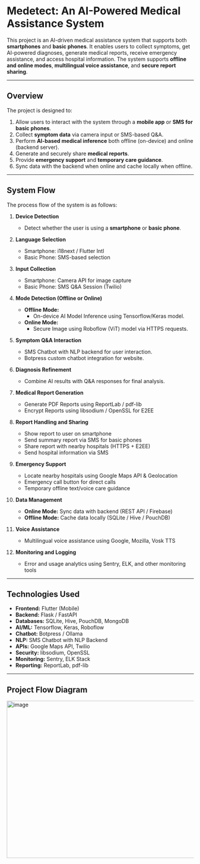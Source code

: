 # Medetect: An AI-Powered Medical Assistance System

This project is an AI-driven medical assistance system that supports both **smartphones** and **basic phones**. It enables users to collect symptoms, get AI-powered diagnoses, generate medical reports, receive emergency assistance, and access hospital information. The system supports **offline and online modes**, **multilingual voice assistance**, and **secure report sharing**.

---

## Overview

The project is designed to:

1. Allow users to interact with the system through a **mobile app** or **SMS for basic phones**.
2. Collect **symptom data** via camera input or SMS-based Q&A.
3. Perform **AI-based medical inference** both offline (on-device) and online (backend server).
4. Generate and securely share **medical reports**.
5. Provide **emergency support** and **temporary care guidance**.
6. Sync data with the backend when online and cache locally when offline.

---

## System Flow

The process flow of the system is as follows:

1. **Device Detection**
   - Detect whether the user is using a **smartphone** or **basic phone**.

2. **Language Selection**
   - Smartphone: i18next / Flutter Intl
   - Basic Phone: SMS-based selection

3. **Input Collection**
   - Smartphone: Camera API for image capture
   - Basic Phone: SMS Q&A Session (Twilio)

4. **Mode Detection (Offline or Online)**
   - **Offline Mode:** 
     - On-device AI Model Inference using Tensorflow/Keras model.
   - **Online Mode:** 
     - Secure Image using Roboflow (ViT) model via HTTPS requests.

5. **Symptom Q&A Interaction**
   - SMS Chatbot with NLP backend for user interaction.
   - Botpress custom chatbot integration for website.

6. **Diagnosis Refinement**
   - Combine AI results with Q&A responses for final analysis.

7. **Medical Report Generation**
   - Generate PDF Reports using ReportLab / pdf-lib
   - Encrypt Reports using libsodium / OpenSSL for E2EE

8. **Report Handling and Sharing**
   - Show report to user on smartphone
   - Send summary report via SMS for basic phones
   - Share report with nearby hospitals (HTTPS + E2EE)
   - Send hospital information via SMS

9. **Emergency Support**
   - Locate nearby hospitals using Google Maps API & Geolocation
   - Emergency call button for direct calls
   - Temporary offline text/voice care guidance

10. **Data Management**
    - **Online Mode:** Sync data with backend (REST API / Firebase)
    - **Offline Mode:** Cache data locally (SQLite / Hive / PouchDB)

11. **Voice Assistance**
    - Multilingual voice assistance using Google, Mozilla, Vosk TTS

12. **Monitoring and Logging**
    - Error and usage analytics using Sentry, ELK, and other monitoring tools

---

## Technologies Used

- **Frontend:** Flutter (Mobile)
- **Backend:** Flask / FastAPI
- **Databases:** SQLite, Hive, PouchDB, MongoDB
- **AI/ML:** Tensorflow, Keras, Roboflow
- **Chatbot:** Botpress / Ollama
- **NLP:** SMS Chatbot with NLP Backend
- **APIs:** Google Maps API, Twilio
- **Security:** libsodium, OpenSSL
- **Monitoring:** Sentry, ELK Stack
- **Reporting:** ReportLab, pdf-lib

---

## Project Flow Diagram
<img width="1974" height="423" alt="image" src="https://github.com/user-attachments/assets/c9448e01-7ba5-4e80-9333-8c977fafb096" />

